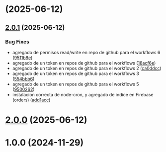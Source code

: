 # [](https://github.com/michaelrodriguezuy/kukastore/compare/v2.0.1...v) (2025-06-12)



## [2.0.1](https://github.com/michaelrodriguezuy/kukastore/compare/v2.0.0...v2.0.1) (2025-06-12)


### Bug Fixes

* agregado de permisos read/write en repo de github para el workflows 6 ([9511b8e](https://github.com/michaelrodriguezuy/kukastore/commit/9511b8ebd01aeafe8209dab5605afaf0aa37ef50))
* agregado de un token en repos de github para el workflows ([18acf6e](https://github.com/michaelrodriguezuy/kukastore/commit/18acf6ee75f5d510de1f875404e432408092c915))
* agregado de un token en repos de github para el workflows 2 ([ca0ddcc](https://github.com/michaelrodriguezuy/kukastore/commit/ca0ddcc418564b41f65a8efb559216009b463efa))
* agregado de un token en repos de github para el workflows 3 ([554bbb6](https://github.com/michaelrodriguezuy/kukastore/commit/554bbb6975061fa449cf45aa087dcc6b2858827f))
* agregado de un token en repos de github para el workflows 5 ([9500262](https://github.com/michaelrodriguezuy/kukastore/commit/95002629ddc7af739ae1275c6296974d91dc5b44))
* instalacion correcta de node-cron, y agregado de indice en Firebase (orders) ([add1acc](https://github.com/michaelrodriguezuy/kukastore/commit/add1accf517db5cc390cb1d8f096e995b7e3001f))



# [2.0.0](https://github.com/michaelrodriguezuy/kukastore/compare/v1.0.0...v2.0.0) (2025-06-12)



# 1.0.0 (2024-11-29)



